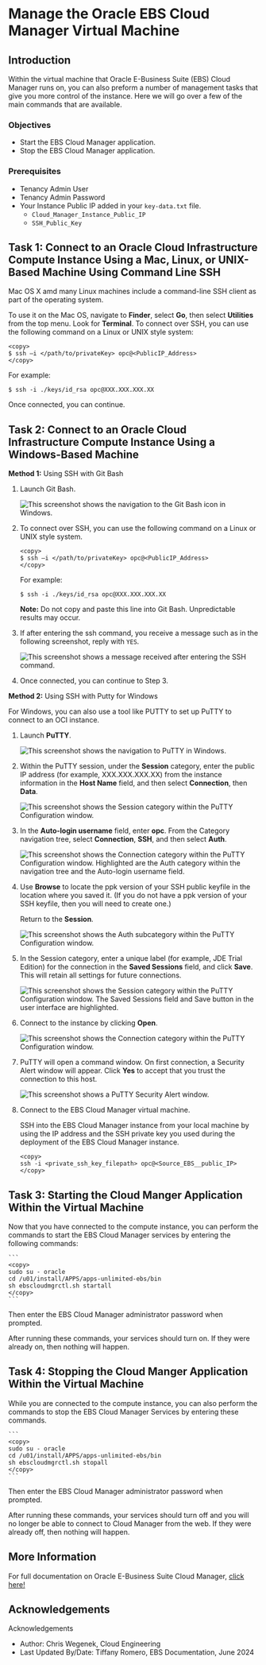 # Manage the Oracle EBS Cloud Manager Virtual Machine

## Introduction
Within the virtual machine that Oracle E-Business Suite (EBS) Cloud Manager runs on, you can also preform a number of management tasks that give you more control of the instance. Here we will go over a few of the main commands that are available.

### **Objectives**

* Start the EBS Cloud Manager application.
* Stop the EBS Cloud Manager application.

### **Prerequisites**

* Tenancy Admin User
* Tenancy Admin Password
* Your Instance Public IP added in your `key-data.txt` file.
    * `Cloud_Manager_Instance_Public_IP`
    * `SSH_Public_Key`

## Task 1: Connect to an Oracle Cloud Infrastructure Compute Instance Using a Mac, Linux, or UNIX-Based Machine Using Command Line SSH

Mac OS X amd many Linux machines include a command-line SSH client as part of the operating system. 

To use it on the Mac OS, navigate to **Finder**, select **Go**, then select **Utilities** from the top menu. Look for **Terminal**. To connect over SSH, you can use the following command on a Linux or UNIX style system:

    <copy>
    $ ssh –i </path/to/privateKey> opc@<PublicIP_Address>
    </copy>

For example:

``$ ssh -i ./keys/id_rsa opc@XXX.XXX.XXX.XX``

Once connected, you can continue.

## Task 2: Connect to an Oracle Cloud Infrastructure Compute Instance Using a Windows-Based Machine

**Method 1:** Using SSH with Git Bash

1.  Launch Git Bash.

    ![This screenshot shows the navigation to the Git Bash icon in Windows.](./images/git-bash.png " ")

2.  To connect over SSH, you can use the following command on a Linux or UNIX style system.

        <copy>
        $ ssh –i </path/to/privateKey> opc@<PublicIP_Address>
        </copy>

    For example:

    ``$ ssh -i ./keys/id_rsa opc@XXX.XXX.XXX.XX``

    **Note:** Do not copy and paste this line into Git Bash. Unpredictable results may occur.

3.  If after entering the ssh command, you receive a message such as in the following screenshot, reply with ``YES``.

    ![This screenshot shows a message received after entering the SSH command.](./images/continue-connecting.png " ")

4. Once connected, you can continue to Step 3.

**Method 2:** Using SSH with Putty for Windows

For Windows, you can also use a tool like PUTTY to set up PuTTY to connect to an OCI instance.

1.	Launch **PuTTY**.

    ![This screenshot shows the navigation to PuTTY in Windows.](./images/putty.png " ")

2. Within the PuTTY session, under the **Session** category, enter the public IP address (for example, XXX.XXX.XXX.XX) from the instance information in the **Host Name** field, and then select **Connection**, then **Data**.

   ![This screenshot shows the Session category within the PuTTY Configuration window.](./images/putty-configuration.png " ")

3.  In the **Auto-login username** field, enter **opc**. From the Category navigation tree, select **Connection**, **SSH**, and then select **Auth**.

    ![This screenshot shows the Connection category within the PuTTY Configuration window. Highlighted are the Auth category within the navigation tree and the Auto-login username field.](./images/putty-authentication.png " ")

4.  Use **Browse** to locate the ppk version of your SSH public keyfile in the location where you saved it. (If you do not have a ppk version of your SSH keyfile, then you will need to create one.) 

    Return to the **Session**.

    ![This screenshot shows the Auth subcategory within the PuTTY Configuration window. ](./images/putty-ssh.png " ")

5.  In the Session category, enter a unique label (for example, JDE Trial Edition) for the connection in the **Saved Sessions** field, and click **Save**. This will retain all settings for future connections.

    ![This screenshot shows the Session category within the PuTTY Configuration window. The Saved Sessions field and Save button in the user interface are highlighted.](./images/putty-save.png " ")

6.  Connect to the instance by clicking **Open**.

    ![This screenshot shows the Connection category within the PuTTY Configuration window. ](./images/putty-open.png " ")

7.  PuTTY will open a command window. On first connection, a Security Alert window will appear. Click **Yes** to accept that you trust the connection to this host.

    ![This screenshot shows a PuTTY Security Alert window.](./images/trust-connection.png " ")
1. Connect to the EBS Cloud Manager virtual machine.

    SSH into the EBS Cloud Manager instance from your local machine by using the IP address and the SSH private key you used during the deployment of the EBS Cloud Manager instance. 

    ```
    <copy>
    ssh -i <private_ssh_key_filepath> opc@<Source_EBS__public_IP>
    </copy>
    ```
## Task 3: Starting the Cloud Manger Application Within the Virtual Machine

Now that you have connected to the compute instance, you can perform the commands to start the EBS Cloud Manager services by entering the following commands:

    ```
    <copy>
    sudo su - oracle
    cd /u01/install/APPS/apps-unlimited-ebs/bin
    sh ebscloudmgrctl.sh startall
    </copy>
    ```

Then enter the EBS Cloud Manager administrator password when prompted.

After running these commands, your services should turn on. If they were already on, then nothing will happen.

## Task 4: Stopping the Cloud Manger Application Within the Virtual Machine

While you are connected to the compute instance, you can also perform the commands to stop the EBS Cloud Manager Services by entering these commands.

    ```
    <copy>
    sudo su - oracle
    cd /u01/install/APPS/apps-unlimited-ebs/bin
    sh ebscloudmgrctl.sh stopall
    </copy>
    ```

Then enter the EBS Cloud Manager administrator password when prompted.

After running these commands, your services should turn off and you will no longer be able to connect to Cloud Manager from the web. If they were already off, then nothing will happen.

## More Information

For full documentation on Oracle E-Business Suite Cloud Manager, [click here!](https://docs.oracle.com/cd/E26401_01/doc.122/f35809/toc.htm)

## Acknowledgements

Acknowledgements
* Author: Chris Wegenek, Cloud Engineering
* Last Updated By/Date: Tiffany Romero, EBS Documentation, June 2024



